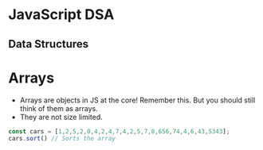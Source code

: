 # JavaScript DSA

## Data Structures

# Arrays
* Arrays are objects in JS at the core! Remember this. But you should still think of them as arrays.
* They are not size limited.

```javascript
const cars = [1,2,5,2,0,4,2,4,7,4,2,5,7,8,656,74,4,6,43,5343];
cars.sort() // Sorts the array
```
